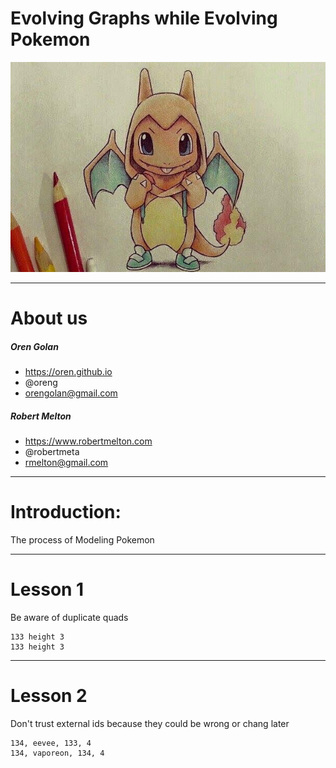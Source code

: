 <!-- page_number: true -->

# Evolving Graphs while Evolving Pokemon

![](cover.jpg)

---

# About us

##### Oren Golan 

- https://oren.github.io
- @oreng
- orengolan@gmail.com

##### Robert Melton

- https://www.robertmelton.com
- @robertmeta
- rmelton@gmail.com

---

# Introduction:

The process of Modeling Pokemon

---

# Lesson 1

Be aware of duplicate quads
```
133 height 3
133 height 3
```

---

# Lesson 2

Don't trust external ids because they could be wrong or chang later
```
134, eevee, 133, 4
134, vaporeon, 134, 4
```